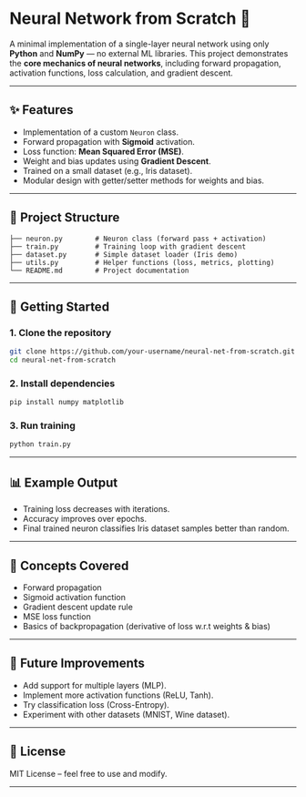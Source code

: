 # Neural Network from Scratch 🧠

A minimal implementation of a single-layer neural network using only **Python** and **NumPy** — no external ML libraries.
This project demonstrates the **core mechanics of neural networks**, including forward propagation, activation functions, loss calculation, and gradient descent.

---

## ✨ Features

* Implementation of a custom `Neuron` class.
* Forward propagation with **Sigmoid** activation.
* Loss function: **Mean Squared Error (MSE)**.
* Weight and bias updates using **Gradient Descent**.
* Trained on a small dataset (e.g., Iris dataset).
* Modular design with getter/setter methods for weights and bias.

---

## 📂 Project Structure

```
├── neuron.py        # Neuron class (forward pass + activation)
├── train.py         # Training loop with gradient descent
├── dataset.py       # Simple dataset loader (Iris demo)
├── utils.py         # Helper functions (loss, metrics, plotting)
└── README.md        # Project documentation
```

---

## 🚀 Getting Started

### 1. Clone the repository

```bash
git clone https://github.com/your-username/neural-net-from-scratch.git
cd neural-net-from-scratch
```

### 2. Install dependencies

```bash
pip install numpy matplotlib
```

### 3. Run training

```bash
python train.py
```

---

## 📊 Example Output

* Training loss decreases with iterations.
* Accuracy improves over epochs.
* Final trained neuron classifies Iris dataset samples better than random.

---

## 📖 Concepts Covered

* Forward propagation
* Sigmoid activation function
* Gradient descent update rule
* MSE loss function
* Basics of backpropagation (derivative of loss w.r.t weights & bias)

---

## 🔮 Future Improvements

* Add support for multiple layers (MLP).
* Implement more activation functions (ReLU, Tanh).
* Try classification loss (Cross-Entropy).
* Experiment with other datasets (MNIST, Wine dataset).

---

## 📜 License

MIT License – feel free to use and modify.

---
